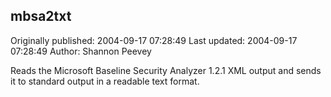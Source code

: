 ## mbsa2txt 
Originally published: 2004-09-17 07:28:49 
Last updated: 2004-09-17 07:28:49 
Author: Shannon Peevey 
 
Reads the Microsoft Baseline Security Analyzer 1.2.1 XML output and sends it to standard output in a readable text format.